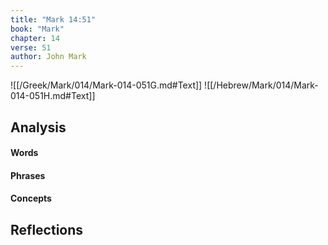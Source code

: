 ```yaml
---
title: "Mark 14:51"
book: "Mark"
chapter: 14
verse: 51
author: John Mark
---
```

![[/Greek/Mark/014/Mark-014-051G.md#Text]]
![[/Hebrew/Mark/014/Mark-014-051H.md#Text]]

## Analysis

#### Words

#### Phrases

#### Concepts

## Reflections
